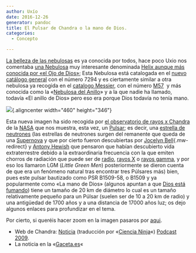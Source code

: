 ```yaml
---
author: Uxío
date: 2016-12-26
generator: pandoc
title: El Pulsar de Chandra o la mano de Dios.
categories:
  - Concepto

---
```




[La belleza de las
nebulosas](http://es.wikipedia.org/wiki/Anexo:Objetos_Messier) es ya
conocida por todos, hace poco Uxio nos comentaba [una
Nebulosa](http://es.wikipedia.org/wiki/Nebulosa) muy interesante
denominada [Helix aunque más conocida por «el Ojo de
Dios»](http://entelequia.bligoo.com/content/view/455931/Espectacular-imagen-del-Ojo-de-Dios-Nebulosa-Planetaria-Helix.html);
Esta Nebulosa está catalogada en el [nuevo catálogo
general](http://es.wikipedia.org/wiki/Categor%C3%ADa:Objetos_NGC) con el
número 7294 y es ciertamente similar a otra nebulosa ya recogida en el
[catalogo Messier](http://es.wikipedia.org/wiki/Objeto_Messier), con el
número
[M57](http://es.wikipedia.org/wiki/Nebulosa_del_Anillo "Nebulosa del Anillo") 
y más conocida como la «[Nebulosa del
Anillo](http://es.wikipedia.org/wiki/Nebulosa_del_Anillo)» y a la que
nadie ha llamado, todavía «El anillo de Dios» pero eso era porque Dios
todavía no tenía mano.

![](http://i275.photobucket.com/albums/jj287/Auluses/lamanodeDios.jpg){.aligncenter
width="460" height="346"}

Esta nueva imagen ha sido recogida por [el observatorio de rayos x
Chandra](http://es.wikipedia.org/wiki/Chandra_X-Ray) de la
[NASA](http://es.wikipedia.org/wiki/NASA) que nos muestra, esta vez, un
[Pulsar](http://es.wikipedia.org/wiki/Pulsar); es decir, una [estrella
de neutrones](http://es.wikipedia.org/wiki/Estrella_de_neutrones) (las
estrellas de neutrones surgen del remanente que queda de una
[Supernova](http://es.wikipedia.org/wiki/Supernova) y que por cierto
fueron descubiertas por [Jocelyn
Bell](http://es.wikipedia.org/wiki/Jocelyn_Bell "Jocelyn Bell"){.mw-redirect}
y [Antony
Hewish](http://es.wikipedia.org/wiki/Antony_Hewish "Antony Hewish") que
pensaron que habían descubierto vida extraterrestre debido a la
extraordinaria frecuencia con la que emiten chorros de radiación que
puede ser de
[radio](http://es.wikipedia.org/wiki/Radiofrecuencia "Radiofrecuencia"),
[rayos X](http://es.wikipedia.org/wiki/Rayos_X "Rayos X") o [rayos
gamma](http://es.wikipedia.org/wiki/Rayos_gamma "Rayos gamma"), y por
eso los llamaron LGM (*Little Green Men*) posteriormente se dieron
cuenta de que era un fenómeno natural tras encontrar tres Púlsares más)
bien, pues este pulsar bautizado como PSR B1509-58, o B1509 y ya
popularmente como «La mano de Dios» (algunos apuntan a que [Dios está
fumando](http://laprensabydz.blogspot.com/2009/04/cuestion-de-perspectivas.html))
tiene un tamaño de 20 km de diámetro lo cual es un tamaño relativamente
pequeño para un Púlsar (suelen ser de 10 a 20 km de radio) y una
antigüedad de 1700 años y a una distancia de 17000 años luz; os dejo
algunos enlaces para profundizar en el tema.

Por cierto, si queréis hacer zoom en la imagen pasaros por
[aqui](http://www.chandra.harvard.edu/photo/2009/b1509/zoom.html).

  -   Web de Chandra:
    [Noticia](http://www.chandra.harvard.edu/photo/2009/b1509/)
    (traducción por «[Ciencia
    Ninja](http://www.cienciakanija.com/2009/04/05/psr-b1509-58-un-joven-pulsar-muestra-su-mano/)«)
    [Podcast
    2009](http://chandra.harvard.edu/resources/podcasts/by_date.html?year=2009).
  -   La noticia en la
    «[Gaceta.es](http://www.gaceta.es/06-04-2009+chandra_descubre_un_pequeno_pero_poderoso_pulsar_galaxia,noticia_1img,10,13,52885)«
